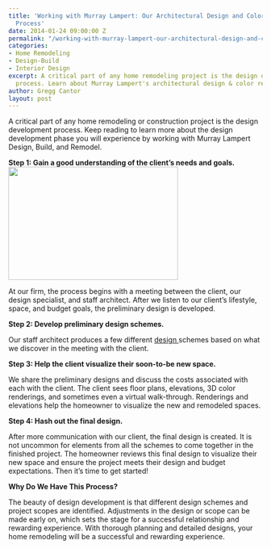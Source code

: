 ```yaml
---
title: 'Working with Murray Lampert: Our Architectural Design and Color Rendering
  Process'
date: 2014-01-24 09:00:00 Z
permalink: "/working-with-murray-lampert-our-architectural-design-and-color-rendering-process/"
categories:
- Home Remodeling
- Design-Build
- Interior Design
excerpt: A critical part of any home remodeling project is the design development
  process. Learn about Murray Lampert's architectural design & color rendering process.
author: Gregg Cantor
layout: post
---
```


A critical part of any home remodeling or construction project is the design development process. Keep reading to learn more about the design development phase you will experience by working with Murray Lampert Design, Build, and Remodel.

<strong>Step 1: Gain a good understanding of the client’s needs and goals.<img class="alignright" alt="" src="http://www.murraylampert.com/wp-content/gallery/architectural-design/design1_page_3.png" width="336" height="224" /></strong>

At our firm, the process begins with a meeting between the client, our design specialist, and staff architect. After we listen to our client’s lifestyle, space, and budget goals, the preliminary design is developed.

<strong>Step 2: Develop preliminary design schemes.</strong>

Our staff architect produces a few different <a href="http://www.murraylampert.com/san-diego-home-design-services/">design </a>schemes based on what we discover in the meeting with the client.

<strong>Step 3: Help the client visualize their soon-to-be new space.</strong>

We share the preliminary designs and discuss the costs associated with each with the client. The client sees floor plans, elevations, 3D color renderings, and sometimes even a virtual walk-through. Renderings and elevations help the homeowner to visualize the new and remodeled spaces.

<strong>Step 4: Hash out the final design.</strong>

After more communication with our client, the final design is created. It is not uncommon for elements from all the schemes to come together in the finished project. The homeowner reviews this final design to visualize their new space and ensure the project meets their design and budget expectations. Then it’s time to get started!

<strong>Why Do We Have This Process?</strong>

The beauty of design development is that different design schemes and project scopes are identified. Adjustments in the design or scope can be made early on, which sets the stage for a successful relationship and rewarding experience.
With thorough planning and detailed designs, your home remodeling will be a successful and rewarding experience.

&nbsp;
